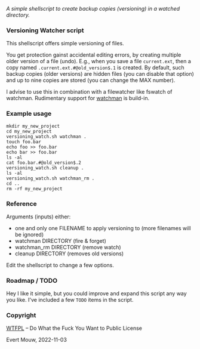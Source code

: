 _A simple shellscript to create backup copies (versioning) in a watched directory._

### Versioning Watcher script

This shellscript offers simple versioning of files.

You get protection gainst accidental editing errors, by creating
multiple older version of a file (undo). E.g., when you save a file `current.ext`, then a copy named `.current.ext.#@old_version$.1` is created. By default, such backup copies (older versions) are hidden files (you can disable that option) and up to nine copies are stored (you can change the MAX number).

I advise to use this in combination with a filewatcher like fswatch of watchman. Rudimentary support for [watchman](https://facebook.github.io/watchman/) is build-in.

### Example usage

```
mkdir my_new_project
cd my_new_project
versioning_watch.sh watchman .
touch foo.bar
echo foo >> foo.bar
echo bar >> foo.bar
ls -al
cat foo.bar.#@old_version$.2
versioning_watch.sh cleanup .
ls -al
versioning_watch.sh watchman_rm .
cd ..
rm -rf my_new_project
```

### Reference

Arguments (inputs) either:

- one and only one FILENAME to apply versioning to
  (more filenames will be ignored)
- watchman DIRECTORY (fire & forget)
- watchman_rm DIRECTORY (remove watch)
- cleanup DIRECTORY (removes old versions)

Edit the shellscript to change a few options.

### Roadmap / TODO

Hey I like it simple, but you could improve and expand this script any way you like.
I've included a few `TODO` items in the script.

### Copyright

[WTFPL](http://www.wtfpl.net/) – Do What the Fuck You Want to Public License

Evert Mouw, 2022-11-03
